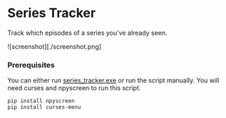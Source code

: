 # Series Tracker

Track which episodes of a series you've already seen.

![screenshot][./screenshot.png]

### Prerequisites

You can either run [series_tracker.exe](./dist/series_tracker.exe) or run the script manually.
You will need curses and npyscreen to run this script.

```
pip install npyscreen
pip install curses-menu
```